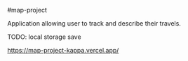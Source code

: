 #map-project

Application allowing user to track and describe their travels.

TODO: local storage save


https://map-project-kappa.vercel.app/
